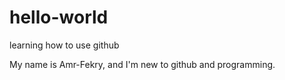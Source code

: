 # hello-world
learning how to use github

My name is Amr-Fekry, and I'm new to github and programming. 
